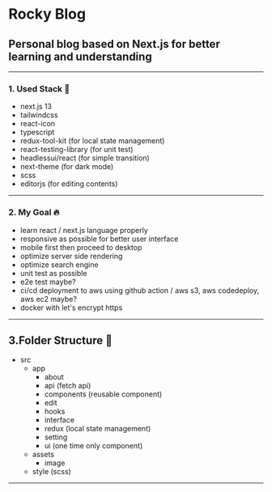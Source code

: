 # Rocky Blog

## Personal blog based on Next.js for better learning and understanding

---

### 1. Used Stack 📝

- next.js 13
- tailwindcss
- react-icon
- typescript
- redux-tool-kit (for local state management)
- react-testing-library (for unit test)
- headlessui/react (for simple transition)
- next-theme (for dark mode)
- scss
- editorjs (for editing contents)

---

### 2. My Goal 🔥

- learn react / next.js language properly
- responsive as possible for better user interface
- mobile first then proceed to desktop
- optimize server side rendering
- optimize search engine
- unit test as possible
- e2e test maybe?
- ci/cd deployment to aws using github action / aws s3, aws codedeploy, aws ec2 maybe?
- docker with let's encrypt https

---

## 3.Folder Structure 📁

- src
  - app
    - about
    - api (fetch api)
    - components (reusable component)
    - edit
    - hooks
    - interface
    - redux (local state management)
    - setting
    - ui (one time only component)
  - assets
    - image
  - style (scss)

---
